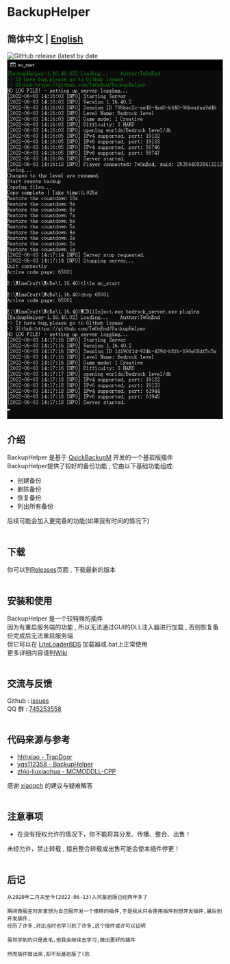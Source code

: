 # BackupHelper
## **简体中文 | [English](README.md)** <br>
![GitHub release (latest by date](https://img.shields.io/github/v/tag/TwOnEnd/BackupHelper?label=LATEST%20TAG&style=for-the-badge)<br>
![img](img/img.png)<br>
## 介绍
BackupHelper 是基于 [QuickBackupM](https://github.com/TISUnion/QuickBackupM) 开发的一个基岩版插件<br>
BackupHelper提供了较好的备份功能 , 它由以下基础功能组成: 
* 创建备份
* 删除备份
* 恢复备份
* 列出所有备份

后续可能会加入更完善的功能(如果我有时间的情况下)<br><br>
## 下载
你可以到[Releases](https://github.com/TwOnEnd/BackupHelper/releases)页面 , 下载最新的版本<br><br>
## 安装和使用
BackupHelper 是一个较特殊的插件<br>
因为有重启服务端的功能 , 所以无法通过GUI的DLL注入器进行加载 , 否则恢复备份完成后无法重启服务端<br>
但它可以在  [LiteLoaderBDS](https://github.com/LiteLDev/LiteLoaderBDS) 加载器或.bat上正常使用<br>
更多详细内容请到[Wiki](https://github.com/TwOnEnd/BackupHelper/blob/master/Wiki.md)<br><br>
## 交流与反馈
Github : [issues](https://github.com/TwOnEnd/BackupHelper/issues)<br>
QQ 群 : [745253558](https://jq.qq.com/?_wv=1027&k=SQT8C3Pu)<br><br>
## 代码来源与参考
* [hhhxiao - TrapDoor](https://github.com/hhhxiao/TrapDoor/)<br>
* [yqs112358 - BackupHelper](https://github.com/yqs112358/LLPlugins/tree/main/BackupHelper)<br>
* [zhkj-liuxiaohua - MCMODDLL-CPP](https://github.com/zhkj-liuxiaohua/MCMODDLL-CPP)<br>

感谢 [xiaoqch](https://github.com/xiaoqch) 的建议与疑难解答<br><br>

## 注意事项
* 在没有授权允许的情况下，你不能将其分发、传播、整合、出售！<br>

未经允许，禁止转载 , 擅自整合转载或出售可能会使本插件停更！
<br><br>

## 后记
    从2020年二月末至今(2022-06-13)入坑基岩版已经两年多了

    期间做服主时非常想为自己服开发一个像样的插件,于是我从只会使用插件到想开发插件,最后到开发插件,
    经历了许多,对比当时也学习到了许多,这个插件或许可以证明

    虽然学到的只是皮毛,但我会继续去学习,做出更好的插件
    
    然而插件做出来,却不玩基岩版了(悲
